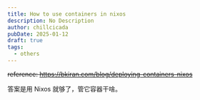 ```yaml
---
title: How to use containers in nixos
description: No Description
author: chillcicada
pubDate: 2025-01-12
draft: true
tags:
  - others
---
```


~~reference: <https://bkiran.com/blog/deploying-containers-nixos>~~

答案是用 Nixos 就够了，管它容器干啥。
